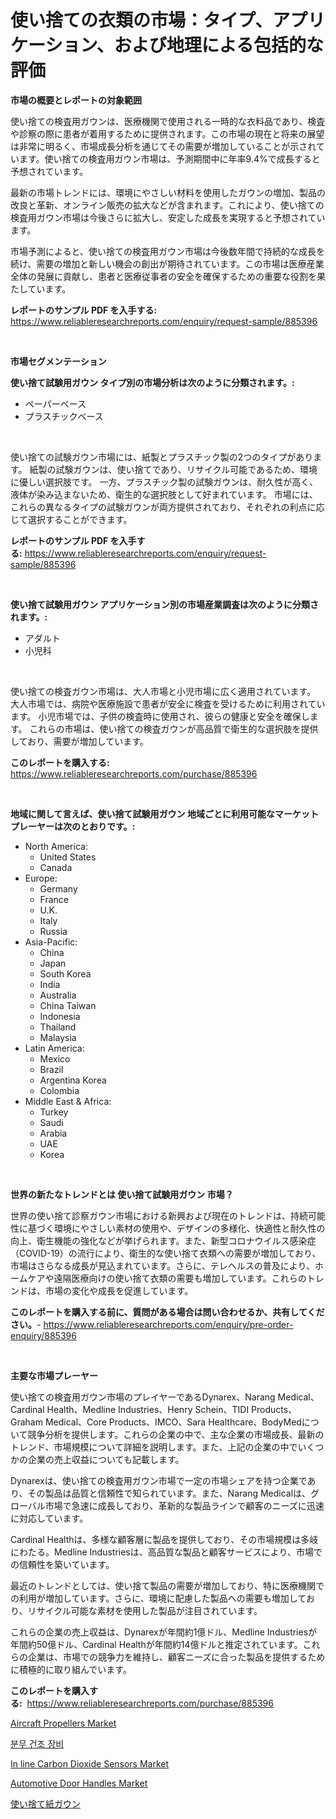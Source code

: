<p><h1>使い捨ての衣類の市場：タイプ、アプリケーション、および地理による包括的な評価</h1></p><p><strong>市場の概要とレポートの対象範囲</strong></p>
<p><p>使い捨ての検査用ガウンは、医療機関で使用される一時的な衣料品であり、検査や診察の際に患者が着用するために提供されます。この市場の現在と将来の展望は非常に明るく、市場成長分析を通じてその需要が増加していることが示されています。使い捨ての検査用ガウン市場は、予測期間中に年率9.4%で成長すると予想されています。</p><p>最新の市場トレンドには、環境にやさしい材料を使用したガウンの増加、製品の改良と革新、オンライン販売の拡大などが含まれます。これにより、使い捨ての検査用ガウン市場は今後さらに拡大し、安定した成長を実現すると予想されています。</p><p>市場予測によると、使い捨ての検査用ガウン市場は今後数年間で持続的な成長を続け、需要の増加と新しい機会の創出が期待されています。この市場は医療産業全体の発展に貢献し、患者と医療従事者の安全を確保するための重要な役割を果たしています。</p></p>
<p><strong>レポートのサンプル PDF を入手する:</strong> <a href="https://www.reliableresearchreports.com/enquiry/request-sample/885396">https://www.reliableresearchreports.com/enquiry/request-sample/885396</a></p>
<p>&nbsp;</p>
<p><strong>市場セグメンテーション</strong></p>
<p><strong>使い捨て試験用ガウン タイプ別の市場分析は次のように分類されます。:</strong></p>
<p><ul><li>ペーパーベース</li><li>プラスチックベース</li></ul></p>
<p>&nbsp;</p>
<p><p>使い捨ての試験ガウン市場には、紙製とプラスチック製の2つのタイプがあります。 紙製の試験ガウンは、使い捨てであり、リサイクル可能であるため、環境に優しい選択肢です。 一方、プラスチック製の試験ガウンは、耐久性が高く、液体が染み込まないため、衛生的な選択肢として好まれています。 市場には、これらの異なるタイプの試験ガウンが両方提供されており、それぞれの利点に応じて選択することができます。</p></p>
<p><strong>レポートのサンプル PDF を入手する:</strong>&nbsp;<a href="https://www.reliableresearchreports.com/enquiry/request-sample/885396">https://www.reliableresearchreports.com/enquiry/request-sample/885396</a></p>
<p>&nbsp;</p>
<p><strong> 使い捨て試験用ガウン アプリケーション別の市場産業調査は次のように分類されます。:</strong></p>
<p><ul><li>アダルト</li><li>小児科</li></ul></p>
<p>&nbsp;</p>
<p><p>使い捨ての検査ガウン市場は、大人市場と小児市場に広く適用されています。 大人市場では、病院や医療施設で患者が安全に検査を受けるために利用されています。 小児市場では、子供の検査時に使用され、彼らの健康と安全を確保します。 これらの市場は、使い捨ての検査ガウンが高品質で衛生的な選択肢を提供しており、需要が増加しています。</p></p>
<p><strong>このレポートを購入する:</strong>&nbsp; <a href="https://www.reliableresearchreports.com/purchase/885396">https://www.reliableresearchreports.com/purchase/885396</a></p>
<p>&nbsp;</p>
<p><strong>地域に関して言えば、使い捨て試験用ガウン 地域ごとに利用可能なマーケットプレーヤーは次のとおりです。:</strong></p>
<p><ul>
    <li>
        North America:
        <ul>
            <li>United States</li>
            <li>Canada</li>
        </ul>
    </li>
    <li>
        Europe:
        <ul>
            <li>Germany</li>
            <li>France</li>
            <li>U.K.</li>
            <li>Italy</li>
            <li>Russia</li>
        </ul>
    </li>
    <li>
        Asia-Pacific:
        <ul>
            <li>China</li>
            <li>Japan</li>
            <li>South Korea</li>
            <li>India</li>
            <li>Australia</li>
            <li>China Taiwan</li>
            <li>Indonesia</li>
            <li>Thailand</li>
            <li>Malaysia</li>
        </ul>
    </li>
    <li>
        Latin America:
        <ul>
            <li>Mexico</li>
            <li>Brazil</li>
            <li>Argentina Korea</li>
            <li>Colombia</li>
        </ul>
    </li>
    <li>
        Middle East & Africa:
        <ul>
            <li>Turkey</li>
            <li>Saudi</li>
            <li>Arabia</li>
            <li>UAE</li>
            <li>Korea</li>
        </ul>
    </li>
    </ul></p>
<p>&nbsp;</p>
<p><strong>世界の新たなトレンドとは 使い捨て試験用ガウン 市場？</strong></p>
<p><p>世界の使い捨て診察ガウン市場における新興および現在のトレンドは、持続可能性に基づく環境にやさしい素材の使用や、デザインの多様化、快適性と耐久性の向上、衛生機能の強化などが挙げられます。また、新型コロナウイルス感染症（COVID-19）の流行により、衛生的な使い捨て衣類への需要が増加しており、市場はさらなる成長が見込まれています。さらに、テレヘルスの普及により、ホームケアや遠隔医療向けの使い捨て衣類の需要も増加しています。これらのトレンドは、市場の変化や成長を促進しています。</p></p>
<p><strong>このレポートを購入する前に、質問がある場合は問い合わせるか、共有してください。</strong>- <a href="https://www.reliableresearchreports.com/enquiry/pre-order-enquiry/885396">https://www.reliableresearchreports.com/enquiry/pre-order-enquiry/885396</a></p>
<p>&nbsp;</p>
<p><strong>主要な市場プレーヤー</strong></p>
<p><p>使い捨ての検査用ガウン市場のプレイヤーであるDynarex、Narang Medical、Cardinal Health、Medline Industries、Henry Schein、TIDI Products、Graham Medical、Core Products、IMCO、Sara Healthcare、BodyMedについて競争分析を提供します。これらの企業の中で、主な企業の市場成長、最新のトレンド、市場規模について詳細を説明します。また、上記の企業の中でいくつかの企業の売上収益についても記載します。</p><p>Dynarexは、使い捨ての検査用ガウン市場で一定の市場シェアを持つ企業であり、その製品は品質と信頼性で知られています。また、Narang Medicalは、グローバル市場で急速に成長しており、革新的な製品ラインで顧客のニーズに迅速に対応しています。</p><p>Cardinal Healthは、多様な顧客層に製品を提供しており、その市場規模は多岐にわたる。Medline Industriesは、高品質な製品と顧客サービスにより、市場での信頼性を築いています。</p><p>最近のトレンドとしては、使い捨て製品の需要が増加しており、特に医療機関での利用が増加しています。さらに、環境に配慮した製品への需要も増加しており、リサイクル可能な素材を使用した製品が注目されています。</p><p>これらの企業の売上収益は、Dynarexが年間約1億ドル、Medline Industriesが年間約50億ドル、Cardinal Healthが年間約14億ドルと推定されています。これらの企業は、市場での競争力を維持し、顧客ニーズに合った製品を提供するために積極的に取り組んでいます。</p></p>
<p><strong>このレポートを購入する:</strong>&nbsp;&nbsp;<a href="https://www.reliableresearchreports.com/purchase/885396">https://www.reliableresearchreports.com/purchase/885396</a></p>
<p><p><a href="https://view.publitas.com/reportprime-1/aircraft-propellers-market-dynamics-2024-2031-also-about-its-market-trends-projections-and-opportunities/">Aircraft Propellers Market</a></p><p><a href="https://github.com/vss5505pa7z1p/Market-Research-Report-List-1/blob/main/41364954338.md">분무 건조 장비</a></p><p><a href="https://issuu.com/reportprime-2/docs/in-line-carbon-dioxide-sensors-mark_16cf90db7d6a0e">In line Carbon Dioxide Sensors Market</a></p><p><a href="https://silk-columnist-571.notion.site/Automotive-Door-Handles-Market-Share-Market-New-Trends-Analysis-Report-By-Type-By-Application-By-7e6c6ac422dd4cb4af8269d930be07bd">Automotive Door Handles Market</a></p><p><a href="https://github.com/vhemk0794148/Market-Research-Report-List-1/blob/main/97323294825.md">使い捨て紙ガウン</a></p></p>